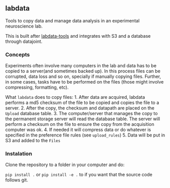 ## labdata

Tools to copy data and manage data analysis in an experimental neuroscience lab.

This is built after [labdata-tools](github.com/jcouto/labdata-tools) and integrates with S3 and a database through datajoint.

### Concepts
Experiments often involve many computers in the lab and data has to be copied to a server(and sometimes backed up). In this process files can be corrupted, data loss and so on, specially if manually copying files. Further, in some cases, tasks have to be performed on the files (those might involve compressing, formatting, etc).

What ``labdata`` does to copy files:
     1. After data are acquired, labdata performs a md5 checksum of the file to be copied and copies the file to a server.
     2. After the copy, the checksum and datapath are placed on the ``Upload`` database table.
     3. The computer/server that manages the copy to the permanent storage server will read the database table. The server will perform a checksum on the file to ensure the copy from the acquisition computer was ok.
     4. If needed it will compress data or do whatever is specified in the preference file rules (see ``upload_rules``)
     5. Data will be put in S3 and added to the ``Files``
     

### Instalation

Clone the repository to a folder in your computer and do:

``pip install .`` or ``pip install -e .`` to if you want that the source code follows git.
